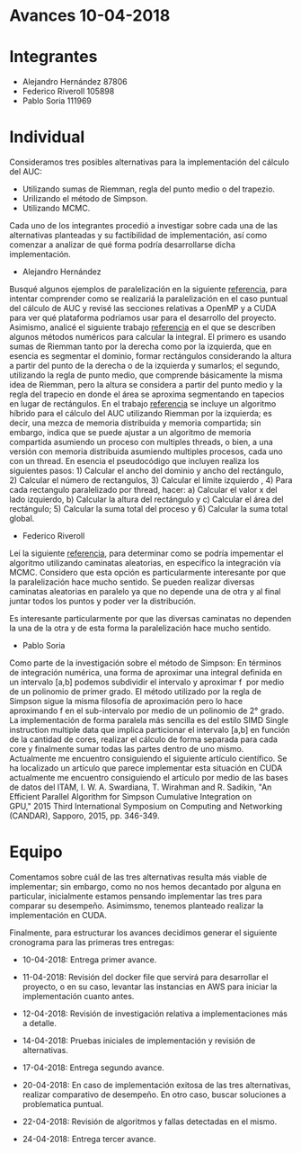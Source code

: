 # Avances 10-04-2018

# Integrantes
- Alejandro Hernández 87806
- Federico Riveroll 105898
- Pablo Soria 111969

# Individual

Consideramos tres posibles alternativas para la implementación del cálculo del AUC:
- Utilizando sumas de Riemman, regla del punto medio o del trapezio.
- Urilizando el método de Simpson.
- Utilizando MCMC.

Cada uno de los integrantes procedió a investigar sobre cada una de las alternativas planteadas y su factibilidad de implementación, así como comenzar a analizar de qué forma podría desarrollarse dicha implementación.

- Alejandro Hernández

Busqué algunos ejemplos de paralelización en la siguiente [referencia](http://heather.cs.ucdavis.edu/~matloff/158/PLN/ParProcBook.pdf), para intentar comprender como se realizariá la paralelización en el caso puntual del cálculo de AUC y revisé las secciones relativas a OpenMP y a CUDA para ver qué plataforma podríamos usar para el desarrollo del proyecto. Asimismo, analicé el siguiente trabajo  [referencia](http://www.ece.utah.edu/~ece6340/LECTURES/Jan30/Numerical%20Integration.pdf) en el que se describen algunos métodos numéricos para calcular la integral. El primero es usando sumas de Riemman tanto por la derecha como por la izquierda, que en esencia es segmentar el dominio, formar rectángulos considerando la altura a partir del punto de la derecha o de la izquierda y sumarlos; el segundo, utilizando la regla de punto medio, que comprende básicamente la misma idea de Riemman, pero la altura se considera a partir del punto medio y la regla del trapecio en donde el área se aproxima segmentando en tapecios en lugar de rectángulos. 
En el trabajo [referencia](http://www.shodor.org/media/content//petascale/materials/UPModules/AreaUnderCurve/AUC_Module_Document_pdf.pdf) se incluye un algoritmo híbrido para el cálculo del AUC utilizando Riemman por la izquierda; es decir, una mezca de memoria distribuida y memoria compartida; sin embargo, indica que se puede ajustar a un algoritmo de memoria compartida asumiendo un proceso con multiples threads, o bien, a una versión con memoria distribuida asumiendo multiples procesos, cada uno con un thread. En esencia el pseudocódigo que incluyen realiza los siguientes pasos: 1) Calcular el ancho del dominio y ancho del rectángulo, 2) Calcular el número de rectangulos, 3) Calcular el límite izquierdo , 4) Para cada rectangulo paralelizado por thread, hacer: a) Calcular el valor x del lado izquierdo, b) Calcular la altura del rectángulo y c) Calcular el área del rectángulo; 5) Calcular la suma total del proceso y 6) Calcular la suma total global.



- Federico Riveroll

Leí la siguiente [referencia](http://genepi.med.utah.edu/~alun/teach/stats/week09.pdf), para determinar como se podría impementar el algoritmo utilizando caminatas aleatorias, en específico la integración vía MCMC. Considero que esta opción es particularmente interesante por que la paralelización hace mucho sentido. Se pueden realizar diversas caminatas aleatorias en paralelo ya que no depende una de otra y al final juntar todos los puntos y poder ver la distribución.

Es interesante particularmente por que las diversas caminatas no dependen la una de la otra y de esta forma la paralelización hace mucho sentido.


- Pablo Soria

Como parte de la investigación sobre el método de Simpson: En términos de integración numérica, una forma de aproximar una integral definida en un intervalo [a,b] podemos subdividir el intervalo y aproximar f  por medio de un polinomio de primer grado. El método utilizado por la regla de Simpson sigue la misma filosofía de aproximación pero lo hace aproximando f en el sub-intervalo por medio de un polinomio de 2° grado.
La implementación de forma paralela más sencilla es del estilo SIMD Single instruction multiple data que implica particionar el intervalo [a,b] en función de la cantidad de cores, realizar el cálculo de forma separada para cada core y finalmente sumar todas las partes dentro de uno mismo. Actualmente me encuentro consiguiendo el siguiente artículo científico.
Se ha localizado un artículo que parece implementar esta situación en CUDA actualmente me encuentro consiguiendo el artículo por medio de las bases de datos del ITAM, I. W. A. Swardiana, T. Wirahman and R. Sadikin, "An Efficient Parallel Algorithm for Simpson Cumulative Integration on GPU," 2015 Third International Symposium on Computing and Networking (CANDAR), Sapporo, 2015, pp. 346-349.



# Equipo
Comentamos sobre cuál de las tres alternativas resulta más viable de implementar; sin embargo, como no nos hemos decantado por alguna en particular, inicialmente estamos pensando implementar las tres para comparar su desempeño. Asimimsmo, tenemos planteado realizar la implementación en CUDA.

Finalmente, para estructurar los avances decidimos generar el siguiente cronograma para las primeras tres entregas:

- 10-04-2018: Entrega primer avance.

- 11-04-2018: Revisión del docker file que servirá para desarrollar el proyecto, o en su caso, levantar las instancias en AWS para iniciar la implementación cuanto antes.

- 12-04-2018: Revisión de investigación relativa a implementaciones más a detalle.

- 14-04-2018: Pruebas iniciales de implementación y revisión de alternativas.

- 17-04-2018: Entrega segundo avance.

- 20-04-2018: En caso de implementación exitosa de las tres alternativas, realizar comparativo de desempeño. En otro caso, buscar soluciones a problematica puntual.

- 22-04-2018: Revisión de algoritmos y fallas detectadas en el mismo.

- 24-04-2018: Entrega tercer avance.



